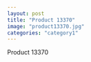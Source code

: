 ```yaml
---
layout: post
title: "Product 13370"
image: "product13370.jpg"
categories: "category1"
---
```

Product 13370
